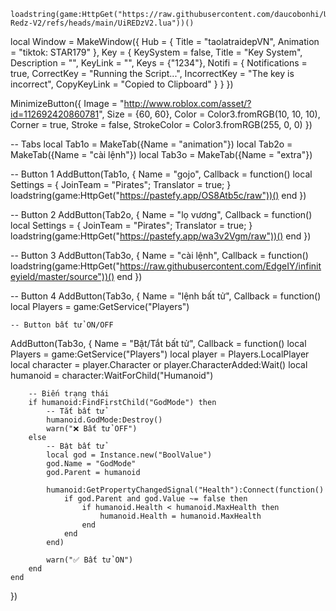     loadstring(game:HttpGet("https://raw.githubusercontent.com/daucobonhi/Ui-Redz-V2/refs/heads/main/UiREDzV2.lua"))()

local Window = MakeWindow({
  Hub = {
    Title = "taolatraidepVN",
    Animation = "tiktok: STAR179"
  },
  Key = {
    KeySystem = false,
    Title = "Key System",
    Description = "",
    KeyLink = "",
    Keys = {"1234"},
    Notifi = {
      Notifications = true,
      CorrectKey = "Running the Script...",
      IncorrectKey = "The key is incorrect",
      CopyKeyLink = "Copied to Clipboard"
    }
  }
})

MinimizeButton({
  Image = "http://www.roblox.com/asset/?id=112692420860781",
  Size = {60, 60},
  Color = Color3.fromRGB(10, 10, 10),
  Corner = true,
  Stroke = false,
  StrokeColor = Color3.fromRGB(255, 0, 0)
})

-- Tabs
local Tab1o = MakeTab({Name = "animation"})
local Tab2o = MakeTab({Name = "cài lệnh"})
local Tab3o = MakeTab({Name = "extra"})

-- Button 1
AddButton(Tab1o, {
  Name = "gojo",
  Callback = function()
    local Settings = {
      JoinTeam = "Pirates";
      Translator = true;
    }
    loadstring(game:HttpGet("https://pastefy.app/OS8Atb5c/raw"))()
  end
})

-- Button 2
AddButton(Tab2o, {
  Name = "lọ vương",
  Callback = function()
    local Settings = {
      JoinTeam = "Pirates";
      Translator = true;
    }
    loadstring(game:HttpGet("https://pastefy.app/wa3v2Vgm/raw"))()
  end
})

-- Button 3
AddButton(Tab3o, {
  Name = "cài lệnh",
  Callback = function()
    loadstring(game:HttpGet("https://raw.githubusercontent.com/EdgeIY/infiniteyield/master/source"))()
  end
})

-- Button 4
AddButton(Tab3o, {
  Name = "lệnh bất tử",
  Callback = function()
    local Players = game:GetService("Players")

    -- Button bất tử ON/OFF
AddButton(Tab3o, {
    Name = "Bật/Tắt bất tử",
    Callback = function()
        local Players = game:GetService("Players")
        local player = Players.LocalPlayer
        local character = player.Character or player.CharacterAdded:Wait()
        local humanoid = character:WaitForChild("Humanoid")

        -- Biến trạng thái
        if humanoid:FindFirstChild("GodMode") then
            -- Tắt bất tử
            humanoid.GodMode:Destroy()
            warn("❌ Bất tử OFF")
        else
            -- Bật bất tử
            local god = Instance.new("BoolValue")
            god.Name = "GodMode"
            god.Parent = humanoid

            humanoid:GetPropertyChangedSignal("Health"):Connect(function()
                if god.Parent and god.Value ~= false then
                    if humanoid.Health < humanoid.MaxHealth then
                        humanoid.Health = humanoid.MaxHealth
                    end
                end
            end)

            warn("✅ Bất tử ON")
        end
    end
})
